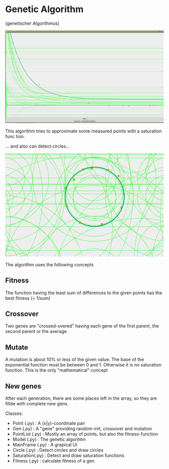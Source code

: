 Genetic Algorithm
=================
(genetischer Algorithmus)

![Screenshot](https://github.com/pheek/genetischerAlgorithmus/blob/main/Screenshot.png)


This algorithm tries to approximate some measured points with a saturation func
tion.

... and also can detect circles...

![ScreenshotCircle](https://github.com/pheek/genetischerAlgorithmus/blob/main/ScreenshotCircle.png)

The algorithm uses the following concepts

Fitness
-------
The function having the least sum of differences to the given points has the best fitness (= 1/sum)

Crossover
---------
Two genes are "crossed-overed" having each gene of the first parent, the second parent or the average.

Mutate
------
A mutation is about 10% or less of the given value. The base of the exponential function must be between 0 and 1. Otherwise it is no saturation function. This is the only "mathematical" concept

New genes
---------
After each generation, there are some places left in the array, so they are fillde with complete new gens.

Classes:

* Point (.py)     : A (x|y)-coordinate pair
* Gen   (.py)     : A "gene" providing random-init, crossover and mutation
* PointList (.py) : Mostly an array of points, but also the fitness-function
* Model (.py)     : The genetic algorihtm
* MainFrame (.py) : A grapical UI
* Circle (.py)    : Detect circles and draw circles
* Saturation(.py) : Detect and draw saturation functions
* Fitness (.py)   : calculate fitness of a gen




